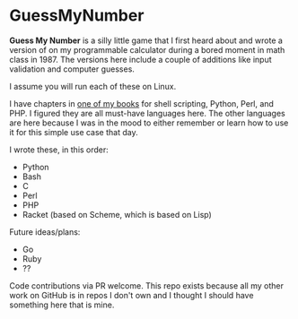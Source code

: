 # GuessMyNumber
**Guess My Number** is a silly little game that I first heard about and wrote a version of on my programmable calculator during a bored moment in math class in 1987. The versions here include a couple of additions like input validation and computer guesses.

I assume you will run each of these on Linux.

I have chapters in [one of my books](https://www.amazon.com/Ubuntu-Linux-Unleashed-2021-14th-dp-0136778852/dp/0136778852/) for shell scripting, Python, Perl, and PHP. I figured they are all must-have languages here. The other languages are here because I was in the mood to either remember or learn how to use it for this simple use case that day.

I wrote these, in this order:
- Python
- Bash
- C
- Perl
- PHP
- Racket (based on Scheme, which is based on Lisp)

Future ideas/plans:
 - Go
 - Ruby
 - ??

Code contributions via PR welcome. This repo exists because all my other work on GitHub is in repos I don't own and I thought I should have something here that is mine.
